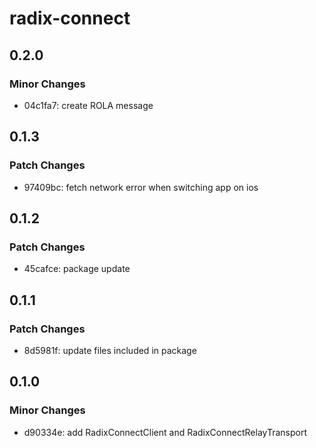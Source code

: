 # radix-connect

## 0.2.0

### Minor Changes

- 04c1fa7: create ROLA message

## 0.1.3

### Patch Changes

- 97409bc: fetch network error when switching app on ios

## 0.1.2

### Patch Changes

- 45cafce: package update

## 0.1.1

### Patch Changes

- 8d5981f: update files included in package

## 0.1.0

### Minor Changes

- d90334e: add RadixConnectClient and RadixConnectRelayTransport
